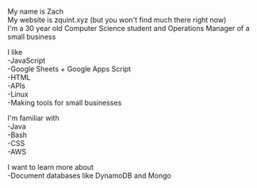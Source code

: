 My name is Zach  
My website is zquint.xyz (but you won't find much there right now)  
I'm a 30 year old Computer Science student and Operations Manager of a small business  

I like  
-JavaScript  
-Google Sheets + Google Apps Script  
-HTML  
-APIs  
-Linux  
-Making tools for small businesses  

I'm familiar with  
-Java  
-Bash  
-CSS  
-AWS  

I want to learn more about  
-Document databases like DynamoDB and Mongo  
